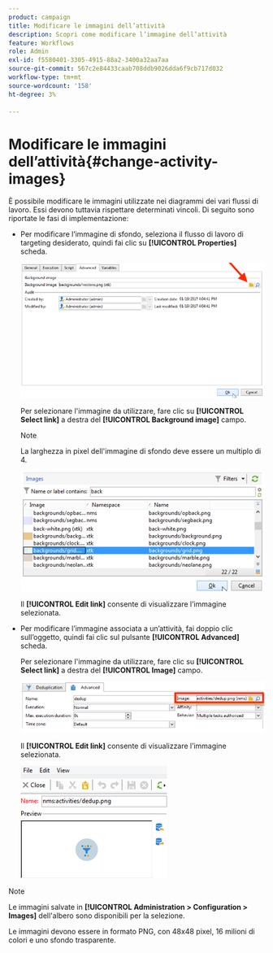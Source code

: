 ```yaml
---
product: campaign
title: Modificare le immagini dell’attività
description: Scopri come modificare l’immagine dell’attività
feature: Workflows
role: Admin
exl-id: f5580401-3305-4915-88a2-3400a32aa7aa
source-git-commit: 567c2e84433caab708ddb9026dda6f9cb717d032
workflow-type: tm+mt
source-wordcount: '158'
ht-degree: 3%

---
```


# Modificare le immagini dell’attività{#change-activity-images}



È possibile modificare le immagini utilizzate nei diagrammi dei vari flussi di lavoro. Essi devono tuttavia rispettare determinati vincoli. Di seguito sono riportate le fasi di implementazione:

* Per modificare l’immagine di sfondo, seleziona il flusso di lavoro di targeting desiderato, quindi fai clic su **[!UICONTROL Properties]** scheda.

  ![](assets/s_user_segmentation_properties_tab.png)

  Per selezionare l&#39;immagine da utilizzare, fare clic su **[!UICONTROL Select link]** a destra del **[!UICONTROL Background image]** campo.

  >[!NOTE]
  >
  >La larghezza in pixel dell&#39;immagine di sfondo deve essere un multiplo di 4.

  ![](assets/s_user_segmentation_background_select.png)

  Il **[!UICONTROL Edit link]** consente di visualizzare l’immagine selezionata.

* Per modificare l’immagine associata a un’attività, fai doppio clic sull’oggetto, quindi fai clic sul pulsante **[!UICONTROL Advanced]** scheda.

  Per selezionare l&#39;immagine da utilizzare, fare clic su **[!UICONTROL Select link]** a destra del **[!UICONTROL Image]** campo.

  ![](assets/s_user_segmentation_activity_image.png)

  Il **[!UICONTROL Edit link]** consente di visualizzare l’immagine selezionata.

  ![](assets/s_user_segmentation_activity_image_select.png)

>[!NOTE]
>
>Le immagini salvate in **[!UICONTROL Administration > Configuration > Images]** dell&#39;albero sono disponibili per la selezione.
>  
>Le immagini devono essere in formato PNG, con 48x48 pixel, 16 milioni di colori e uno sfondo trasparente.
